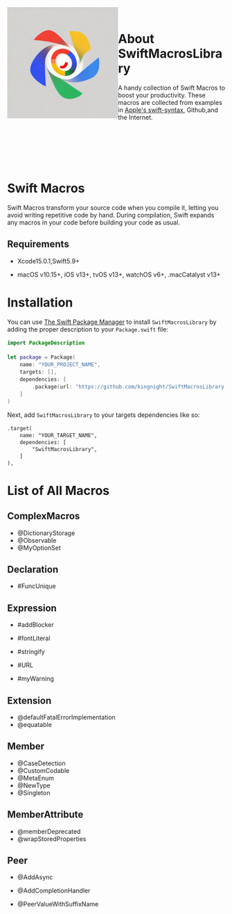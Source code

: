 <img align="left" width="256" height="256" src="https://github.com/kingnight/SwiftMacrosLibrary/blob/main/logo.png">
</br>

# About SwiftMacrosLibrary

A handy collection of  Swift Macros to boost your productivity. These macros are collected from examples in [Apple's swift-syntax](https://github.com/apple/swift-syntax), Github,and the Internet.

<br/><br/><br/><br/><br/>

# Swift Macros

Swift Macros transform your source code when you compile it, letting you avoid writing repetitive code by hand. During compilation, Swift expands any macros in your code before building your code as usual.

## Requirements

* Xcode15.0.1,Swift5.9+

* macOS v10.15+, iOS v13+, tvOS v13+, watchOS v6+, .macCatalyst v13+

# Installation

You can use [The Swift Package Manager](https://swift.org/package-manager) to install `SwiftMacrosLibrary` by adding the proper description to your `Package.swift` file:

```swift
import PackageDescription

let package = Package(
    name: "YOUR_PROJECT_NAME",
    targets: [],
    dependencies: [
        .package(url: "https://github.com/kingnight/SwiftMacrosLibrary.git", from: "0.2.0")
    ]
)
```

Next, add `SwiftMacrosLibrary` to your targets dependencies like so:

```
.target(
    name: "YOUR_TARGET_NAME",
    dependencies: [
        "SwiftMacrosLibrary",
    ]
),
```



# List of All Macros

## ComplexMacros

* @DictionaryStorage
* @Observable
* @MyOptionSet



## Declaration

* \#FuncUnique



## Expression

* \#addBlocker

* \#fontLiteral
* \#stringify
* \#URL
* \#myWarning



##  Extension

* @defaultFatalErrorImplementation
* @equatable



## Member

* @CaseDetection
* @CustomCodable
* @MetaEnum
* @NewType
* @Singleton



## MemberAttribute

* @memberDeprecated
* @wrapStoredProperties



##  Peer

* @AddAsync

* @AddCompletionHandler

* @PeerValueWithSuffixName

  